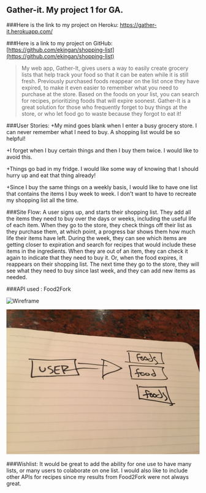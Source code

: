 ## Gather-it. My project 1 for GA.

###Here is the link to my project on Heroku:
https://gather-it.herokuapp.com/

###Here is a link to my project on GitHub:
[https://github.com/ekingan/shopping-list](https://github.com/ekingan/shopping-list)

>My web app, Gather-It, gives users a way to easily create grocery lists that help track your food
>so that it can be eaten while it is still fresh. Previously purchased foods reappear on the list 
>once they have expired, to make it even easier to remember what you need to purchase at the store.
>Based on the foods on your list, you can search for recipes, prioritizing foods that will expire 
>soonest. Gather-It is a great solution for those who frequently forget to buy things at the store,
>or who let food go to waste because they forgot to eat it!

###User Stories:
+My mind goes blank when I enter a busy grocery store. I can never remember what I need to buy. A shopping list would be so helpful!

+I forget when I buy certain things and then I buy them twice. I would like to avoid this.

+Things go bad in my fridge. I would like some way of knowing that I should hurry up and eat that thing already!

+Since I buy the same things on a weekly basis, I would like to have one list that contains the items I buy week to week. I don't want to have to recreate my shopping list all the time.


 ###Site Flow:
A user signs up, and starts their shopping list. They add all the items they need to buy over the
days or weeks, including the useful life of each item. When they go to the store, they check things 
off their list as they purchase them, at which point, a progress bar shows them how much life their
items have left. During the week, they can see which items are getting closer to expiration and 
search for recipes that would include these items in the ingredients. When they are out of an item, 
they can check it again to indicate that they need to buy it. Or, when the food expires, it reappears
on their shopping list. The next time they go to the store, they will see what they need to buy since
last week, and they can add new items as needed.

###API used  : Food2Fork

![Wireframe](/README/wireframe.project1.jpg)	


 ![relationship model diagram](/README/model.relationships.project1.jpg)


###Wishlist:
It would be great to add the ability for one use to have many lists, or many users to colaborate 
on one list. I would also like to include other APIs for recipes since my results from Food2Fork 
were not always great.

